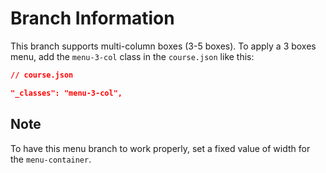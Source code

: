 # Branch Information

This branch supports multi-column boxes (3-5 boxes). To apply a 3 boxes menu,
add the `menu-3-col` class in the `course.json` like this:

```json
// course.json

"_classes": "menu-3-col",
```

## Note
To have this menu branch to work properly, set a fixed value of width for the
`menu-container`.



